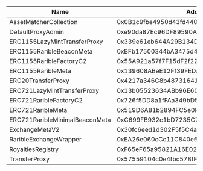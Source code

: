  Name | Address | Url 
 --- | --- | ---
 AssetMatcherCollection | 0x0B1c9fbe4950d43fd440fa5247429aEa042147CA | https://sepolia.etherscan.io/address/0x0B1c9fbe4950d43fd440fa5247429aEa042147CA 
 DefaultProxyAdmin | 0xe90da87Ec96DF89590A5CD00c0183E69a36330a9 | https://sepolia.etherscan.io/address/0xe90da87Ec96DF89590A5CD00c0183E69a36330a9 
 ERC1155LazyMintTransferProxy | 0x339e61eb644A29B134D7fD3fA589C6b3ca184111 | https://sepolia.etherscan.io/address/0x339e61eb644A29B134D7fD3fA589C6b3ca184111 
 ERC1155RaribleBeaconMeta | 0xBFb17500344bA3475d46091F5c8f1e33B31ed909 | https://sepolia.etherscan.io/address/0xBFb17500344bA3475d46091F5c8f1e33B31ed909 
 ERC1155RaribleFactoryC2 | 0x55A921a57f7F15dF2f229Ab9889506Ca89310800 | https://sepolia.etherscan.io/address/0x55A921a57f7F15dF2f229Ab9889506Ca89310800 
 ERC1155RaribleMeta | 0x139608ABeE12Ff39FEDae39C493B571A25995E10 | https://sepolia.etherscan.io/address/0x139608ABeE12Ff39FEDae39C493B571A25995E10 
 ERC20TransferProxy | 0x4217a346C8b48731641327b65bb6F6d3243d64e2 | https://sepolia.etherscan.io/address/0x4217a346C8b48731641327b65bb6F6d3243d64e2 
 ERC721LazyMintTransferProxy | 0x13b05523634ABb96E6017Da71b7698CAecDf50b2 | https://sepolia.etherscan.io/address/0x13b05523634ABb96E6017Da71b7698CAecDf50b2 
 ERC721RaribleFactoryC2 | 0x726f5DD8a1fFAa349bD57501Ba760AB5A03e91Ff | https://sepolia.etherscan.io/address/0x726f5DD8a1fFAa349bD57501Ba760AB5A03e91Ff 
 ERC721RaribleMeta | 0x519D6A81b2894FC5e0F2a8B900F6f5CdE1132dBB | https://sepolia.etherscan.io/address/0x519D6A81b2894FC5e0F2a8B900F6f5CdE1132dBB 
 ERC721RaribleMinimalBeaconMeta | 0xC699FB932c1bD7235C7ED19388f26A2428224AED | https://sepolia.etherscan.io/address/0xC699FB932c1bD7235C7ED19388f26A2428224AED 
 ExchangeMetaV2 | 0x30fc6eed1d302F5f5C4a8aa58047d1a730b3Cc91 | https://sepolia.etherscan.io/address/0x30fc6eed1d302F5f5C4a8aa58047d1a730b3Cc91 
 RaribleExchangeWrapper | 0xEA26e060cCc11C840e6107cfca0B41c45Ce6a5a2 | https://sepolia.etherscan.io/address/0xEA26e060cCc11C840e6107cfca0B41c45Ce6a5a2 
 RoyaltiesRegistry | 0xF65eF65a95821A16E02973b1C2200FA58898e3c0 | https://sepolia.etherscan.io/address/0xF65eF65a95821A16E02973b1C2200FA58898e3c0 
 TransferProxy | 0x57559104c0e4fbc578fF4251b63eA0903d7CAe32 | https://sepolia.etherscan.io/address/0x57559104c0e4fbc578fF4251b63eA0903d7CAe32 
